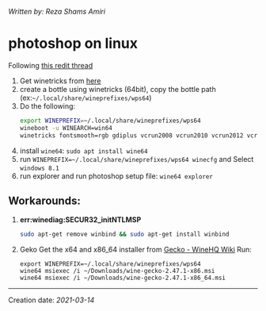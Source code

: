 _Written by: Reza Shams Amiri_
# photoshop on linux

Following [this redit thread][HWRCRLC7T]

1. Get winetricks from [here][WWW]
2. create a bottle using winetricks (64bit), copy the bottle path (ex:`~/.local/share/wineprefixes/wps64`)
3. Do the following:
   ``` sh
   export WINEPREFIX=~/.local/share/wineprefixes/wps64
   wineboot -u WINEARCH=win64
   winetricks fontsmooth=rgb gdiplus vcrun2008 vcrun2010 vcrun2012 vcrun2013 vcrun2015 atmlib msxml3 msxml6 gdiplus corefonts
   ```
3. install `wine64`: `sudo apt install wine64`
4. run `WINEPREFIX=~/.local/share/wineprefixes/wps64 winecfg` and Select `windows 8.1`
5. run explorer and run photoshop setup file: `wine64 explorer`

## Workarounds:
1. **err:winediag:SECUR32_initNTLMSP**
   ``` sh
   sudo apt-get remove winbind && sudo apt-get install winbind
   ```
2. Geko
   Get the x64 and x86_64 installer from [Gecko - WineHQ Wiki][GWW]
   Run:
   ``` 
   export WINEPREFIX=~/.local/share/wineprefixes/wps64
   wine64 msiexec /i ~/Downloads/wine-gecko-2.47.1-x86.msi
   wine64 msiexec /i ~/Downloads/wine-gecko-2.47.1-x86_64.msi
   ```


* * *
Creation date: _2021-03-14_

[HWRCRLC7T]: https://www.reddit.com/r/linux/comments/7ql4kl/the_screenshots_of_photoshop_cc_2018_64bit_on/
[WWW]: https://wiki.winehq.org/Winetricks
[GWW]: https://wiki.winehq.org/Gecko#Installing